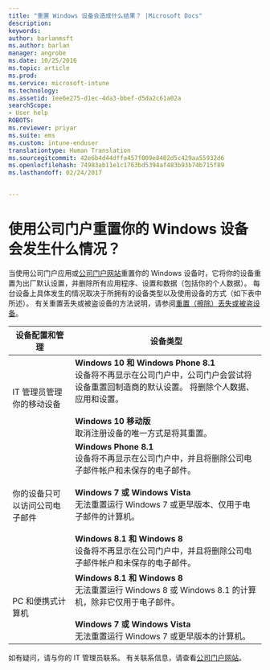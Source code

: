 ```yaml
---
title: "重置 Windows 设备会造成什么结果？ |Microsoft Docs"
description: 
keywords: 
author: barlanmsft
ms.author: barlan
manager: angrobe
ms.date: 10/25/2016
ms.topic: article
ms.prod: 
ms.service: microsoft-intune
ms.technology: 
ms.assetid: 1ee6e275-d1ec-4da3-bbef-d5da2c61a02a
searchScope:
- User help
ROBOTS: 
ms.reviewer: priyar
ms.suite: ems
ms.custom: intune-enduser
translationtype: Human Translation
ms.sourcegitcommit: 42e6b4d44dffa457f009e8402d5c429aa55932d6
ms.openlocfilehash: 74983ab11e1c1763bd5394af483b93b74b715f89
ms.lasthandoff: 02/24/2017


---
```



# <a name="what-happens-if-you-reset-your-windows-device-using-the-company-portal"></a>使用公司门户重置你的 Windows 设备会发生什么情况？

当使用公司门户应用或[公司门户网站](reset-erase-your-device-cpwebsite.md)重置你的 Windows 设备时，它将你的设备重置为出厂默认设置，并删除所有应用程序、设置和数据（包括你的个人数据）。 每台设备上具体发生的情况取决于所拥有的设备类型以及使用设备的方式（如下表中所述）。 有关重置丢失或被盗设备的方法说明，请参阅[重置（擦除）丢失或被盗设备](reset-erase-your-device-cpwebsite.md)。

|设备配置和管理|设备类型|
|---------------------------------------|---------------|
|IT 管理员管理你的移动设备|**Windows 10 和 Windows Phone 8.1**</br>设备将不再显示在公司门户中，公司门户会尝试将设备重置回制造商的默认设置。 将删除个人数据、应用和设置。 <br /><br />**Windows 10 移动版**</br>取消注册设备的唯一方式是将其重置。|
|你的设备只可以访问公司电子邮件|**Windows Phone 8.1**<br />设备将不再显示在公司门户中，并且将删除公司电子邮件帐户和未保存的电子邮件。<br /><br />**Windows 7 或 Windows Vista**<br />无法重置运行 Windows 7 或更早版本、仅用于电子邮件的计算机。<br /><br />**Windows 8.1 和 Windows 8**<br />设备将不再显示在公司门户中，并且将删除公司电子邮件帐户和未保存的电子邮件。|
|PC 和便携式计算机|**Windows 8.1 和 Windows 8**<br />无法重置运行 Windows 8 或 Windows 8.1 的计算机，除非它仅用于电子邮件。<br /><br />**Windows 7 或 Windows Vista**<br />无法重置运行 Windows 7 或更早版本的计算机。|

如有疑问，请与你的 IT 管理员联系。 有关联系信息，请查看[公司门户网站](http://portal.manage.microsoft.com)。

